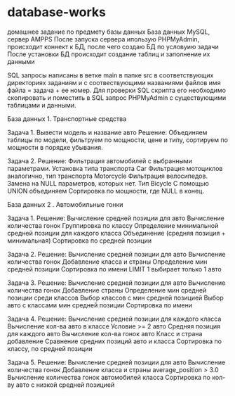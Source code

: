 # database-works
домашнее задание по предмету базы данных
База данных MySQL, сервер AMPPS
После запуска сервера ипользую PHPMyAdmin, происходит коннект к БД, после чего создаю БД по условуию задачи
После установки БД происходит создание таблиц и заполнение их данными

SQL запросы написаны в ветке main в папке src в соответствующих директориях заданиям и с соотвествующими названиями файлов
имя файла = задача + ее номер.
Для проверки SQL скрипта его необходимо скопировать и поместить в SQL запрос PHPMyAdmin с существующими таблицами и данными.



База данных 1. Транспортные средства

Задача 1. Вывести модель и название авто
Решение:
Объединяем таблицы по модели, фильтруем по мощности, цене и типу, сортируем по мощности в порядке убывания.

Задача 2.
Решение:
Фильтрация автомобилей с выбранными параметрами. Установка типа транспорта Car
Фильтрация мотоциклов аналогично, тип транспорта Motorcycle
Фильтрация велосипедов. Замена на NULL параметров, которых нет. Тип Bicycle
С помощью UNION объединяем
Сортировка по мощности, где NULL в конец.



База данных 2 . Автомобильные гонки

Задача 1.
Решение:
Вычисление средней позиции для авто
Вычисление количества гонок
Группировка по классу
Определение минимальной средней позиции для каждого класса
Объединение (средняя позиция + минимальная)
Сортировка по средней позиции

Задача 2.
Решение:
Вычисление средней позиции для авто
Вычисление количества гонок
Добавление класса и страны
Определение мин средней позиции
Сортировка по имени
LIMIT 1 выбирает только 1 авто

Задача 3.
Решение:
Вычисление средней позиции для авто
Вычисление количества гонок
Добавление страны
Определение мин средней позиции среди классов
Выбор классов с мин средней позицией
Выбор авто с классами мин средней позиции
Сортировка по имени

Задача 4.
Решение:
Вычисление средней позиции для каждого класса
Вычисление кол-ва авто в классе
Условие >= 2 авто
Средняя позиция для каждого авто
Вычисление кол-ва гонок авто
Класс и страна добавление
Сравнение средних позиций авто и класса
Сортировка по классу, по средней позиции

Задача 5.
Решение:
Вычисление средней позиции для авто
Вычисление количества гонок
Добавление класса и страны
average_position > 3.0
Вычисление количества гонок автомобилей класса
Сортировка по кол-ву авто с низкой средней позицией